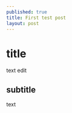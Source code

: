 ```yaml
---
published: true
title: First test post
layout: post
---
```

# title
text edit

## subtitle
text
